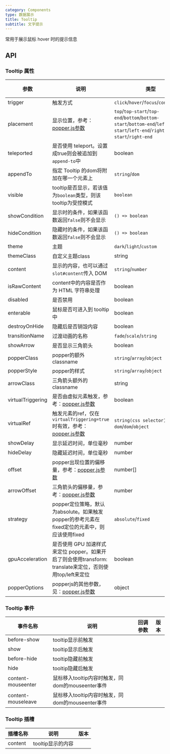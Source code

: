 ```yaml
---
category: Components
type: 数据展示
title: Tooltip
subtitle: 文字提示
---
```


常用于展示鼠标 hover 时的提示信息

## API

### Tooltip 属性

| 参数                | 说明                                                                                                       | 类型                                                                                                                                | 默认值      | 版本  |
|-------------------|----------------------------------------------------------------------------------------------------------|-----------------------------------------------------------------------------------------------------------------------------------|----------|-----|
| trigger           | 触发方式                                                                                                     | `click`/`hover`/`focus`/`contextmenu`                                                                                             | hover    |  |
| placement         | 显示位置，参考：[popper.js参数](https://popper.js.org/docs/v2/)                                                    | `top`/`top-start`/`top-end`/`bottom`/`bottom-start`/`bottom-end`/`left`/`left-start`/`left-end`/`right`/`right-start`/`right-end` | bottom   |  |
| teleported        | 是否使用 teleport。设置成true则会被追加到`append-to`中                                                                  | boolean                                                                                                                           | true     |  |
| appendTo          | 指定 Tooltip 的dom将附加在哪一个元素上                                                                                | `string`/`dom`                                                                                                                    | body     |  |
| visible           | tooltip是否显示，若该值为`boolean`类型，则该tooltip为受控模式                                                               | `boolean`                                                                                                                         | false    |
| showCondition     | 显示时的条件，如果该函数返回`false`则不会显示                                                                               | `() => boolean`                                                                                                                   |          |
| hideCondition     | 隐藏时的条件，如果该函数返回`false`则不会显示                                                                               | `() => boolean`                                                                                                                   |          |
| theme             | 主题                                                                                                       | `dark`/`light`/`custom`                                                                                                           | dark     |
| themeClass        | 自定义主题class                                                                                               | string                                                                                                                            |          |
| content           | 显示的内容，也可以通过`slot#content`传入 DOM                                                                          | `string`/`number`                                                                                                                 |          |
| isRawContent      | content中的内容是否作为 HTML 字符串处理                                                                               | boolean                                                                                                                           | false    |
| disabled          | 是否禁用                                                                                                     | boolean                                                                                                                           | false    |
| enterable         | 鼠标是否可进入到 tooltip 中                                                                                       | boolean                                                                                                                           | true     |     |
| destroyOnHide     | 隐藏后是否销毁内容                                                                                                | boolean                                                                                                                           | false    |     |
| transitionName    | 过渡动画的名称                                                                                                  | `fade`/`scale`/`string`                                                                                                           | fade     |     |
| showArrow         | 是否显示三角箭头                                                                                                 | boolean                                                                                                                           | true     |     |
| popperClass       | popper的额外classname                                                                                       | `string`/`array`/`object`                                                                                                         |          |     |
| popperStyle       | popper的样式                                                                                                | `string`/`array`/`object`                                                                                                         |          |     |
| arrowClass        | 三角箭头额外的classname                                                                                         | string                                                                                                                            |          |     |
| virtualTriggering | 是否由虚拟元素触发，参考：[popper.js参数](https://popper.js.org/docs/v2/virtual-elements/)                              | boolean                                                                                                                           | false    |     |
| virtualRef        | 触发元素的ref，仅在`virtualTriggering=true`时有效，参考：[popper.js参数](https://popper.js.org/docs/v2/virtual-elements/) | `string(css selector)`/`() => dom`/`dom`/`object`                                                                                 |          |     |
| showDelay         | 显示延迟时间，单位毫秒                                                                                              | number                                                                                                                            | 100      |     |
| hideDelay         | 隐藏延迟时间，单位毫秒                                                                                              | number                                                                                                                            | 100      |     |
| offset            | popper出现位置的偏移量，参考：[popper.js参数](https://popper.js.org/docs/v2/modifiers/offset/)                         | number[]                                                                                                                          | [0, 8]   |     |
| arrowOffset       | 三角箭头的偏移量，参考：[popper.js参数](https://popper.js.org/docs/v2/modifiers/arrow/)                                | number                                                                                                                            | 5        |     |
| strategy          | popper定位策略，默认为absolute。如果触发popper的参考元素在fixed定位的元素中，则应该使用fixed                                            | `absolute`/`fixed`                                                                                                                | absolute |     |
| gpuAcceleration   | 是否使用 GPU 加速样式来定位 popper。如果开启了则会使用transform: translate来定位，否则使用top/left来定位                                 | boolean                                                                                                                           | true     |     |
| popperOptions     | popperjs的其他参数，见：[popper.js参数](https://popper.js.org/docs/v2/)                                            | object                                                                                                                            | {}       |     |


### Tooltip 事件

| 事件名称               | 说明                                 | 回调参数 | 版本  |
|--------------------|------------------------------------|------|-----|
| before-show        | tooltip显示前触发                       |      |     |
| show               | tooltip显示后触发                       |      |     |
| before-hide        | tooltip隐藏前触发                       |      |     |
| hide               | tooltip隐藏后触发                       |      |     |
| content-mouseenter | 鼠标移入tooltip内容时触发，同dom的mouseenter事件 |      |     |
| content-mouseleave | 鼠标移入tooltip内容时触发，同dom的mouseenter事件 |      |     |

### Tooltip 插槽

| 插槽名称    | 说明      | 版本  |
|---------|---------|-----|
| content  | tooltip显示的内容 |     |

